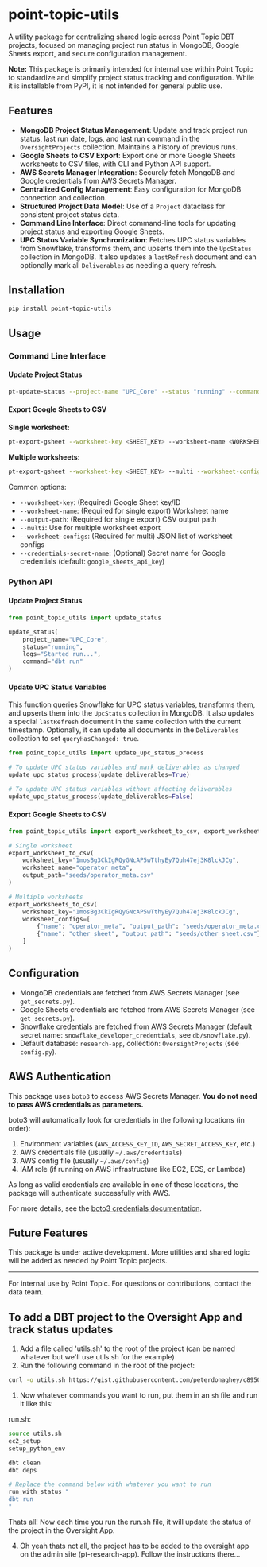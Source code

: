 # point-topic-utils

A utility package for centralizing shared logic across Point Topic DBT projects, focused on managing project run status in MongoDB, Google Sheets export, and secure configuration management.

**Note:** This package is primarily intended for internal use within Point Topic to standardize and simplify project status tracking and configuration. While it is installable from PyPI, it is not intended for general public use.

## Features

- **MongoDB Project Status Management**: Update and track project run status, last run date, logs, and last run command in the `OversightProjects` collection. Maintains a history of previous runs.
- **Google Sheets to CSV Export**: Export one or more Google Sheets worksheets to CSV files, with CLI and Python API support.
- **AWS Secrets Manager Integration**: Securely fetch MongoDB and Google credentials from AWS Secrets Manager.
- **Centralized Config Management**: Easy configuration for MongoDB connection and collection.
- **Structured Project Data Model**: Use of a `Project` dataclass for consistent project status data.
- **Command Line Interface**: Direct command-line tools for updating project status and exporting Google Sheets.
- **UPC Status Variable Synchronization**: Fetches UPC status variables from Snowflake, transforms them, and upserts them into the `UpcStatus` collection in MongoDB. It also updates a `lastRefresh` document and can optionally mark all `Deliverables` as needing a query refresh.

## Installation

```bash
pip install point-topic-utils
```

## Usage

### Command Line Interface

#### Update Project Status

```bash
pt-update-status --project-name "UPC_Core" --status "running" --command "dbt run"
```

#### Export Google Sheets to CSV

**Single worksheet:**

```bash
pt-export-gsheet --worksheet-key <SHEET_KEY> --worksheet-name <WORKSHEET_NAME> --output-path <CSV_PATH>
```

**Multiple worksheets:**

```bash
pt-export-gsheet --worksheet-key <SHEET_KEY> --multi --worksheet-configs '[{"name": "Sheet1", "output_path": "out1.csv"}, {"name": "Sheet2", "output_path": "out2.csv"}]'
```

Common options:

- `--worksheet-key`: (Required) Google Sheet key/ID
- `--worksheet-name`: (Required for single export) Worksheet name
- `--output-path`: (Required for single export) CSV output path
- `--multi`: Use for multiple worksheet export
- `--worksheet-configs`: (Required for multi) JSON list of worksheet configs
- `--credentials-secret-name`: (Optional) Secret name for Google credentials (default: `google_sheets_api_key`)

### Python API

#### Update Project Status

```python
from point_topic_utils import update_status

update_status(
    project_name="UPC_Core",
    status="running",
    logs="Started run...",
    command="dbt run"
)
```

#### Update UPC Status Variables

This function queries Snowflake for UPC status variables, transforms them, and upserts them into the `UpcStatus` collection in MongoDB. It also updates a special `lastRefresh` document in the same collection with the current timestamp. Optionally, it can update all documents in the `Deliverables` collection to set `queryHasChanged: true`.

```python
from point_topic_utils import update_upc_status_process

# To update UPC status variables and mark deliverables as changed
update_upc_status_process(update_deliverables=True)

# To update UPC status variables without affecting deliverables
update_upc_status_process(update_deliverables=False)
```

#### Export Google Sheets to CSV

```python
from point_topic_utils import export_worksheet_to_csv, export_worksheets_to_csv

# Single worksheet
export_worksheet_to_csv(
    worksheet_key="1mosBg3CkIgRQyGNcAP5wTthyEy7Quh47ej3K8lckJCg",
    worksheet_name="operator_meta",
    output_path="seeds/operator_meta.csv"
)

# Multiple worksheets
export_worksheets_to_csv(
    worksheet_key="1mosBg3CkIgRQyGNcAP5wTthyEy7Quh47ej3K8lckJCg",
    worksheet_configs=[
        {"name": "operator_meta", "output_path": "seeds/operator_meta.csv"},
        {"name": "other_sheet", "output_path": "seeds/other_sheet.csv"}
    ]
)
```

## Configuration

- MongoDB credentials are fetched from AWS Secrets Manager (see `get_secrets.py`).
- Google Sheets credentials are fetched from AWS Secrets Manager (see `get_secrets.py`).
- Snowflake credentials are fetched from AWS Secrets Manager (default secret name: `snowflake_developer_credentials`, see `db/snowflake.py`).
- Default database: `research-app`, collection: `OversightProjects` (see `config.py`).

## AWS Authentication

This package uses `boto3` to access AWS Secrets Manager. **You do not need to pass AWS credentials as parameters.**

boto3 will automatically look for credentials in the following locations (in order):

1. Environment variables (`AWS_ACCESS_KEY_ID`, `AWS_SECRET_ACCESS_KEY`, etc.)
2. AWS credentials file (usually `~/.aws/credentials`)
3. AWS config file (usually `~/.aws/config`)
4. IAM role (if running on AWS infrastructure like EC2, ECS, or Lambda)

As long as valid credentials are available in one of these locations, the package will authenticate successfully with AWS.

For more details, see the [boto3 credentials documentation](https://boto3.amazonaws.com/v1/documentation/api/latest/guide/credentials.html).

## Future Features

This package is under active development. More utilities and shared logic will be added as needed by Point Topic projects.

---

For internal use by Point Topic. For questions or contributions, contact the data team.

## To add a DBT project to the Oversight App and track status updates

1. Add a file called 'utils.sh' to the root of the project (can be named whatever but we'll use utils.sh for the example)
2. Run the following command in the root of the project:

```bash
curl -o utils.sh https://gist.githubusercontent.com/peterdonaghey/c895061d97d0f1ab8c78e0926384d20c/raw/d0c4fc402bf3e47a2d382cf80d9e2a534bb62383/utils.sh
```

1. Now whatever commands you want to run, put them in an `sh` file and run it like this:

run.sh:

```bash
source utils.sh
ec2_setup
setup_python_env

dbt clean
dbt deps

# Replace the command below with whatever you want to run
run_with_status "
dbt run
"
```

Thats all! Now each time you run the run.sh file, it will update the status of the project in the Oversight App.

4. Oh yeah thats not all, the project has to be added to the oversight app on the admin site (pt-research-app). Follow the instructions there...
